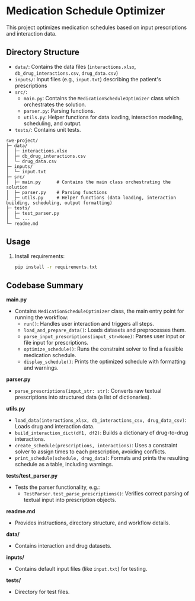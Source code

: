 # Medication Schedule Optimizer

This project optimizes medication schedules based on input prescriptions and interaction data.

## Directory Structure

- `data/`: Contains the data files (`interactions.xlsx`, `db_drug_interactions.csv`, `drug_data.csv`)
- `inputs/`: Input files (e.g., `input.txt`) describing the patient's prescriptions
- `src/`:
  - `main.py`: Contains the `MedicationScheduleOptimizer` class which orchestrates the solution.
  - `parser.py`: Parsing functions.
  - `utils.py`: Helper functions for data loading, interaction modeling, scheduling, and output.
- `tests/`: Contains unit tests.


```text
swe-project/
├─ data/
│  ├─ interactions.xlsx
│  ├─ db_drug_interactions.csv
│  └─ drug_data.csv
├─ inputs/
│  └─ input.txt
├─ src/
│  ├─ main.py      # Contains the main class orchestrating the solution
│  ├─ parser.py    # Parsing functions
│  ├─ utils.py     # Helper functions (data loading, interaction building, scheduling, output formatting)
├─ tests/
│  ├─ test_parser.py
│  └─ ...
└─ readme.md
```

## Usage

1. Install requirements:
   ```bash
   pip install -r requirements.txt
   ```

## Codebase Summary

**main.py**  
- Contains `MedicationScheduleOptimizer` class, the main entry point for running the workflow:
  - `run()`: Handles user interaction and triggers all steps.
  - `load_and_prepare_data()`: Loads datasets and preprocesses them.
  - `parse_input_prescriptions(input_str=None)`: Parses user input or file input for prescriptions.
  - `optimize_schedule()`: Runs the constraint solver to find a feasible medication schedule.
  - `display_schedule()`: Prints the optimized schedule with formatting and warnings.

**parser.py**  
- `parse_prescriptions(input_str: str)`: Converts raw textual prescriptions into structured data (a list of dictionaries).

**utils.py**  
- `load_data(interactions_xlsx, db_interactions_csv, drug_data_csv)`: Loads drug and interaction data.
- `build_interaction_dict(df1, df2)`: Builds a dictionary of drug-to-drug interactions.
- `create_schedule(prescriptions, interactions)`: Uses a constraint solver to assign times to each prescription, avoiding conflicts.
- `print_schedule(schedule, drug_data)`: Formats and prints the resulting schedule as a table, including warnings.

**tests/test_parser.py**  
- Tests the parser functionality, e.g.:
  - `TestParser.test_parse_prescriptions()`: Verifies correct parsing of textual input into prescription objects.

**readme.md**  
- Provides instructions, directory structure, and workflow details.

**data/**  
- Contains interaction and drug datasets.

**inputs/**  
- Contains default input files (like `input.txt`) for testing.

**tests/**  
- Directory for test files.

